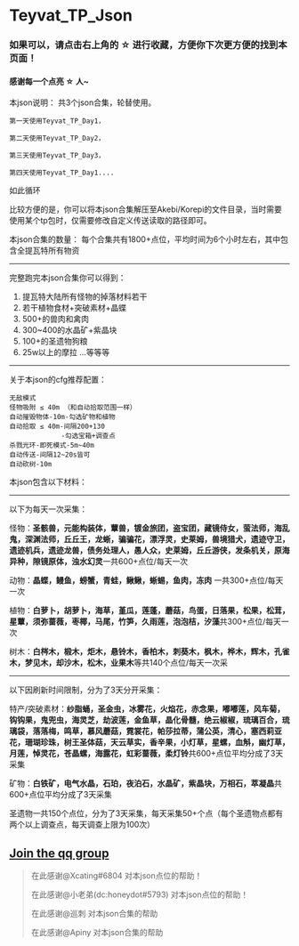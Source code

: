 # Teyvat_TP_Json


### 如果可以，请点击右上角的 **☆** 进行收藏，方便你下次更方便的找到本页面！

#### 感谢每一个点亮 **☆** 人~


本json说明：
共3个json合集，轮替使用。
```
第一天使用Teyvat_TP_Day1，

第二天使用Teyvat_TP_Day2，

第三天使用Teyvat_TP_Day3，

第四天使用Teyvat_TP_Day1....
```

如此循环

比较方便的是，你可以将本json合集解压至Akebi/Korepi的文件目录，当时需要使用某个tp包时，仅需要修改自定义传送读取的路径即可。


本json合集的数量：
每个合集共有1800+点位，平均时间为6个小时左右，其中包含全提瓦特所有物资


--------------------------------------------------------------------------------
完整跑完本json合集你可以得到：
1. 提瓦特大陆所有怪物的掉落材料若干
2. 若干植物食材+突破素材+晶蝶
3. 500+的兽肉和禽肉
4. 300~400的水晶矿+紫晶块
5. 100+的圣遗物狗粮
6. 25w以上的摩拉
...等等等



 
--------------------------------------------------------------------------------
关于本json的cfg推荐配置：
```
无敌模式
怪物吸附 ≤ 40m （和自动拾取范围一样）
自动摧毁物体-10m-勾选矿物和植物
自动拾取 ≤ 40m-间隔200+130
             -勾选宝箱+调查点
杀戮光环-即死模式-5m~40m
自动传送-间隔12~20s皆可
自动砍树-10m
```

本json包含以下材料：

--------------------------------------------------------------------------------
以下为每天一次采集：


怪物：**圣骸兽，元能构装体，蕈兽，镀金旅团，盗宝团，藏镜侍女，萤法师，海乱鬼，深渊法师，丘丘王，龙蜥，骗骗花，漂浮灵，史莱姆，兽境猎犬，遗迹守卫，遗迹机兵，遗迹龙兽，债务处理人，愚人众，史莱姆，丘丘游侠，发条机关，原海异种，隙镜原体，浊水幻灵**一共600+点位/每天一次

动物：**晶蝶，鳗鱼，螃蟹，青蛙，鳅鳅，蜥蜴，鱼肉，冻肉**  一共300+点位/每天一次


植物：**白萝卜，胡萝卜，海草，堇瓜，莲蓬，蘑菇，鸟蛋，日落果，松果，松茸，星蕈，须弥蔷薇，枣椰，马尾，竹笋，久雨莲，泡泡桔，汐藻**共300+点位/每天一次


树木：**白梣木，椴木，炬木，悬铃木，香柏木，刺葵木，枫木，桦木，辉木，孔雀木，梦见木，却沙木，松木，业果木**等共140个点位/每天一次采


--------------------------------------------------------------------------------
以下因刷新时间限制，分为了3天分开采集：

特产/突破素材：**纱脂蛹，圣金虫，冰雾花，火焰花，赤念果，嘟嘟莲，风车菊，钩钩果，鬼兜虫，海灵芝，劫波莲，金鱼草，晶化骨髓，绝云椒椒，琉璃百合，琉璃袋，落落梅，鸣草，慕风蘑菇，霓裳花，帕莎拉蒂，蒲公英，清心，塞西莉亚花，珊瑚珍珠，树王圣体菇，天云草实，香辛果，小灯草，星螺，血斛，幽灯草，月莲，悼灵花，苍晶螺，海露花，虹彩蔷薇，柔灯铃**共600+点位平均分成了3天采集


矿物：**白铁矿，电气水晶，石珀，夜泊石，水晶矿，紫晶块，万相石，萃凝晶**共600+点位平均分成了3天采集


圣遗物一共150个点位，分为了3天采集，每天采集50+个点（每个圣遗物点都有两个以上调查点，每天调查上限为100次）


## [Join the qq group ](https://jq.qq.com/?_wv=1027&k=qCwGe2PS)



> 在此感谢@Xcating#6804 对本json点位的帮助！
> 
> 在此感谢@小老弟(dc:honeydot#5793) 对本json点位的帮助！
> 
> 在此感谢@巡刺 对本json合集的帮助
> 
> 在此感谢@Apiny 对本json合集的帮助

